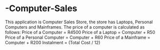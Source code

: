# -Computer-Sales
This application is Computer Sales Store, the  store has Laptops, Personal Computers and Mainframes.  The price of a computer is calculated as follows: Price of a Computer = R4500 Price of a Laptop = Computer + R50 Price of a Personal Computer = Computer + R60 Price of a Mainframe = Computer + R200  Instalment = (Total Cost / 12)
